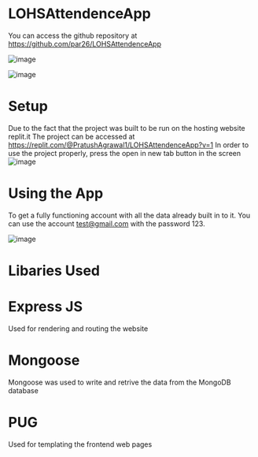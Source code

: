 # LOHSAttendenceApp

You can access the github repository at https://github.com/par26/LOHSAttendenceApp


![image](https://user-images.githubusercontent.com/67389873/225967476-b3d160ec-9226-4955-b3b3-4c48f0eb2c8e.png)


![image](https://user-images.githubusercontent.com/67389873/225967634-c2fb06ad-c335-46dc-8e26-e08675127c90.png)




# Setup

Due to the fact that the project was built to be run on the hosting website replit.it
The project can be accessed at https://replit.com/@PratushAgrawal1/LOHSAttendenceApp?v=1
In order to use the project properly, press the open in new tab button in the screen
![image](https://user-images.githubusercontent.com/67389873/225969308-6b8a242c-74d7-4a11-adf1-ef1e5e3bb3d6.png)



# Using the App

To get a fully functioning account with all the data already built in to it. 
You can use the account test@gmail.com with the password 123. 

![image](https://user-images.githubusercontent.com/67389873/225970299-430374ef-0e08-4387-a8fc-60b4ea75da9e.png)


# Libaries Used
# Express JS
Used for rendering and routing the website

# Mongoose
Mongoose was used to write and retrive the data from the MongoDB database

# PUG
Used for templating the frontend web pages
